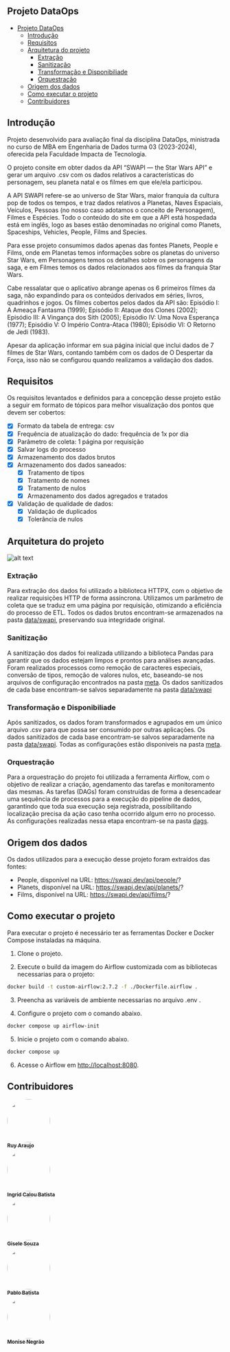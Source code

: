 ## Projeto DataOps

- [Projeto DataOps](#projeto-dataops)
  - [Introdução](#introdução)
  - [Requisitos](#requisitos)
  - [Arquitetura do projeto](#arquitetura-do-projeto)
    - [Extração](#extração)
    - [Sanitização](#sanitização)
    - [Transformação e Disponibiliade](#transformação-e-disponibiliade)
    - [Orquestração](#orquestração)
  - [Origem dos dados](#origem-dos-dados)
  - [Como executar o projeto](#como-executar-o-projeto)
  - [Contribuidores](#contribuidores)

## Introdução

Projeto desenvolvido para avaliação final da disciplina DataOps, ministrada no curso de MBA em Engenharia de Dados turma 03 (2023-2024), oferecida pela Faculdade Impacta de Tecnologia.

O projeto consite em obter dados da API “SWAPI — the Star Wars API” e gerar um arquivo .csv com os dados relativos a características do personagem, seu planeta natal e os filmes em que ele/ela participou.

A API SWAPI refere-se ao universo de Star Wars, maior franquia da cultura pop de todos os tempos, e traz dados relativos a Planetas, Naves Espaciais, Veículos, Pessoas (no nosso caso adotamos o conceito de Personagem), Filmes e Espécies. Todo o conteúdo do site em que a API está hospedada está em inglês, logo as bases estão denominadas no original como Planets, Spaceships, Vehicles, People, Films and Species.

Para esse projeto consumimos dados apenas das fontes Planets, People e Films, onde em Planetas temos informações sobre os planetas do universo Star Wars, em Personagens temos os detalhes sobre os personagens da saga, e em Filmes temos os dados relacionados aos filmes da franquia Star Wars. 

Cabe ressalatar que o aplicativo abrange apenas os 6 primeiros filmes da saga, não expandindo para os conteúdos derivados em séries, livros, quadrinhos e jogos. Os filmes cobertos pelos dados da API são: Episódio I: A Ameaça Fantasma (1999); Episódio II: Ataque dos Clones (2002); Episódio III: A Vingança dos Sith (2005); Episódio IV: Uma Nova Esperança (1977); Episódio V: O Império Contra-Ataca (1980); Episódio VI: O Retorno de Jedi (1983).

Apesar da aplicação informar em sua página inicial que inclui dados de 7 filmes de Star Wars, contando também com os dados de O Despertar da Força, isso não se configurou quando realizamos a validação dos dados.

## Requisitos

  Os requisitos levantados e definidos para a concepção desse projeto estão a seguir em formato de tópicos para melhor visualização dos pontos que devem ser cobertos:

- [x] Formato da tabela de entrega: csv
- [x] Frequência de atualização do dado: frequência de 1x por dia
- [x] Parâmetro de coleta: 1 página por requisição
- [x] Salvar logs do processo
- [x] Armazenamento dos dados brutos
- [x] Armazenamento dos dados saneados:
  - [x] Tratamento de tipos
  - [x] Tratamento de nomes
  - [x] Tratamento de nulos
  - [x] Armazenamento dos dados agregados e tratados
- [x] Validação de qualidade de dados:
  - [X] Validação de duplicados
  - [x] Tolerância de nulos

## Arquitetura do projeto

![alt text](./misc/projeto.png)

### Extração

  Para extração dos dados foi utilizado a biblioteca HTTPX, com o objetivo de realizar requisições HTTP de forma assíncrona. Utilizamos um parâmetro de coleta que se traduz em uma página por requisição, otimizando a eficiência do processo de ETL. Todos os dados brutos encontram-se armazenados na pasta [data/swapi](silver), preservando sua integridade original. 
  
### Sanitização

  A sanitização dos dados foi realizada utilizando a biblioteca Pandas para garantir que os dados estejam limpos e prontos para análises avançadas. Foram realizados processos como remoção de caracteres especiais, conversão de tipos, remoção de valores nulos, etc, baseando-se nos arquivos de configuração encontrados na pasta [meta](airflow/dags/swapi/meta). Os dados sanitizados de cada base encontram-se salvos separadamente na pasta [data/swapi](landing) 

### Transformação e Disponibiliade

  Após sanitizados, os dados foram transformados e agrupados em um único arquivo .csv para que possa ser consumido por outras aplicações. Os dados sanitizados de cada base encontram-se salvos separadamente na pasta [data/swapi](gold). Todas as configurações estão disponiveis na pasta [meta](airflow/dags/swapi/meta).

### Orquestração

  Para a orquestração do projeto foi utilizada a ferramenta Airflow, com o objetivo de realizar a criação, agendamento das tarefas e monitoramento das mesmas. As tarefas (DAGs) foram construídas de forma a desencadear uma sequência de processos para a execução do pipeline de dados, garantindo que toda sua execução seja registrada, possibilitando localização precisa da ação caso tenha ocorrido algum erro no processo. As configurações realizadas nessa etapa encontram-se na pasta [dags](airflow/dags/swapi).

## Origem dos dados

  Os dados utilizados para a execução desse projeto foram extraídos das fontes:
  
- People, disponível na URL: <https://swapi.dev/api/people/>?
- Planets, disponível na URL: <https://swapi.dev/api/planets/>?
- Films, disponível na URL: <https://swapi.dev/api/films/>?

## Como executar o projeto

Para executar o projeto é necessário ter as ferramentas Docker e Docker Compose instaladas na máquina.

1. Clone o projeto.

2. Execute o build da imagem do Airflow customizada com as bibliotecas necessarias para o projeto:

```bash
docker build -t custom-airflow:2.7.2 -f ./Dockerfile.airflow .   
```

3. Preencha as variáveis de ambiente necessarias no arquivo .env .


4. Configure o projeto com o comando abaixo.


```bash
docker compose up airflow-init   
```


5. Inicie o projeto com o comando abaixo.

```bash
docker compose up
```

6. Acesse o Airflow em <http://localhost:8080>.

## Contribuidores

<a href="https://github.com/Ruy-Araujo">
<img style="border-radius: 50%;" src="https://avatars.githubusercontent.com/u/53796141?v=4" width="100px;" alt=""/>
<br />
<sub><b>Ruy Araujo</b></sub></a>
<br />

<a href="https://github.com/icaloooou">
<img style="border-radius: 50%;" src="https://avatars.githubusercontent.com/u/72050304?v=4" width="100px;" alt=""/>
<br />
<sub><b>Ingrid Calou Batista</b></sub></a>
<br />

<a href="https://github.com/GiselePSouza">
<img style="border-radius: 50%;" src="https://avatars.githubusercontent.com/u/147109622?v=4" width="100px;" alt=""/>
<br />
<sub><b>Gisele Souza</b></sub></a>
<br />

<a href="https://github.com/ElPablitoBR">
<img style="border-radius: 50%;" src="https://avatars.githubusercontent.com/u/131319344?v=4" width="100px;" alt=""/>
<br />
<sub><b>Pablo Batista</b></sub></a> 
<br />

<a href="https://github.com/moninegrao">
<img style="border-radius: 50%;" src="https://avatars.githubusercontent.com/u/32415249?v=4" width="100px;" alt=""/>
<br />
<sub><b>Monise Negrão</b></sub></a> 
<br />
